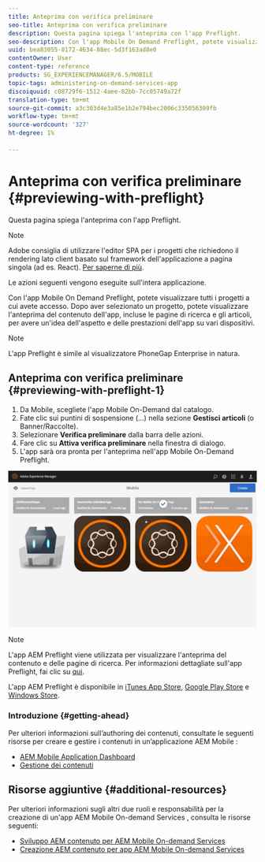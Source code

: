 ```yaml
---
title: Anteprima con verifica preliminare
seo-title: Anteprima con verifica preliminare
description: Questa pagina spiega l'anteprima con l'app Preflight.
seo-description: Con l'app Mobile On Demand Preflight, potete visualizzare tutti i progetti a cui avete accesso. Segui questa pagina per saperne di più.
uuid: bea83055-8172-4634-88ec-5d3f163ad8e0
contentOwner: User
content-type: reference
products: SG_EXPERIENCEMANAGER/6.5/MOBILE
topic-tags: administering-on-demand-services-app
discoiquuid: c08729f6-1512-4aee-82bb-7cc05749a72f
translation-type: tm+mt
source-git-commit: a3c303d4e3a85e1b2e794bec2006c335056309fb
workflow-type: tm+mt
source-wordcount: '327'
ht-degree: 1%

---
```



# Anteprima con verifica preliminare {#previewing-with-preflight}

Questa pagina spiega l&#39;anteprima con l&#39;app Preflight.

>[!NOTE]
>
> Adobe consiglia di utilizzare l&#39;editor SPA per i progetti che richiedono il rendering lato client basato sul framework dell&#39;applicazione a pagina singola (ad es. React). [Per saperne di più](/help/sites-developing/spa-overview.md).

Le azioni seguenti vengono eseguite sull&#39;intera applicazione.

Con l&#39;app Mobile On Demand Preflight, potete visualizzare tutti i progetti a cui avete accesso. Dopo aver selezionato un progetto, potete visualizzare l&#39;anteprima del contenuto dell&#39;app, incluse le pagine di ricerca e gli articoli, per avere un&#39;idea dell&#39;aspetto e delle prestazioni dell&#39;app su vari dispositivi.

>[!NOTE]
>
>L&#39;app Preflight è simile al visualizzatore PhoneGap Enterprise in natura.

## Anteprima con verifica preliminare {#previewing-with-preflight-1}

1. Da Mobile, scegliete l&#39;app Mobile On-Demand dal catalogo.
1. Fate clic sui puntini di sospensione (...) nella sezione **Gestisci articoli** (o Banner/Raccolte).
1. Selezionare **Verifica preliminare** dalla barra delle azioni.
1. Fare clic su **Attiva verifica preliminare** nella finestra di dialogo.
1. L&#39;app sarà ora pronta per l&#39;anteprima nell&#39;app Mobile On-Demand Preflight.

![chlimage_1-8](assets/chlimage_1-8.gif)

>[!NOTE]
>
>L&#39;app AEM Preflight viene utilizzata per visualizzare l&#39;anteprima del contenuto e delle pagine di ricerca. Per informazioni dettagliate sull&#39;app Preflight, fai clic su [qui](https://helpx.adobe.com/digital-publishing-solution/help/preflight-app.html).
>
>L&#39;app AEM Preflight è disponibile in [iTunes App Store](https://itunes.apple.com/us/app/adobe-experience-manager-mobile/id1042687518?mt=8), [Google Play Store](https://play.google.com/store/apps/details?id=com.adobe.dps.preflight&amp;hl=en) e [Windows Store](https://www.microsoft.com/en-us/store/p/adobe-experience-manager-mobile-preflight/9nblggh5wmxq).

### Introduzione {#getting-ahead}

Per ulteriori informazioni sull’authoring dei contenuti, consultate le seguenti risorse per creare e gestire i contenuti in un’applicazione AEM Mobile :

* [ AEM Mobile Application Dashboard](/help/mobile/mobile-apps-ondemand-application-dashboard.md)
* [Gestione dei contenuti](/help/mobile/mobile-apps-ondemand-manage-content-ondemand.md)

## Risorse aggiuntive {#additional-resources}

Per ulteriori informazioni sugli altri due ruoli e responsabilità per la creazione di un&#39;app AEM Mobile On-demand Services , consulta le risorse seguenti:

* [Sviluppo AEM contenuto per  AEM Mobile On-demand Services](/help/mobile/aem-mobile-on-demand.md)
* [Creazione AEM contenuto per  app AEM Mobile On-demand Services](/help/mobile/mobile-apps-ondemand.md)
